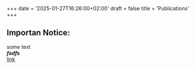 +++
date = '2025-01-27T16:26:00+02:00'
draft = false
title = 'Publications'
+++
## Importan Notice:
some text  
**_fsdfs_**  
[link](http://www.example.com)